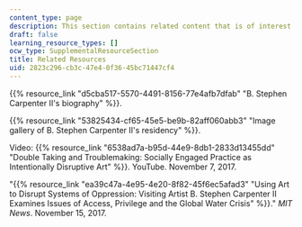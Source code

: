 ```yaml
---
content_type: page
description: This section contains related content that is of interest. er 7,
draft: false
learning_resource_types: []
ocw_type: SupplementalResourceSection
title: Related Resources
uid: 2823c296-cb3c-47e4-0f36-45bc71447cf4
---
```

{{% resource_link "d5cba517-5570-4491-8156-77e4afb7dfab" "B. Stephen Carpenter II's biography" %}}.

{{% resource_link "53825434-cf65-45e5-be9b-82aff060abb3" "Image gallery of B. Stephen Carpenter II's residency" %}}.

Video: {{% resource_link "6538ad7a-b95d-44e9-8db1-2833d13455dd" "Double Taking and Troublemaking: Socially Engaged Practice as Intentionally Disruptive Art" %}}. YouTube. November 7, 2017. 

"{{% resource_link "ea39c47a-4e95-4e20-8f82-45f6ec5afad3" "Using Art to Disrupt Systems of Oppression: Visiting Artist B. Stephen Carpenter II Examines Issues of Access, Privilege and the Global Water Crisis" %}}." *MIT News*. November 15, 2017.